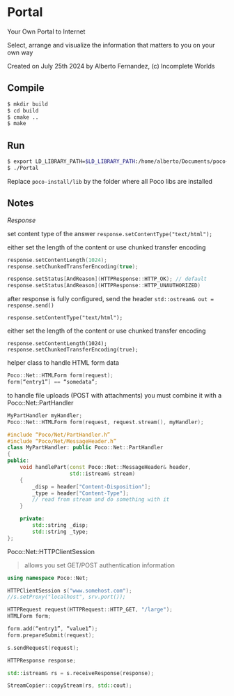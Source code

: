 
# Portal
Your Own Portal to Internet

Select, arrange and visualize the information that matters to you
on your own way

Created on July 25th 2024 by Alberto Fernandez, (c) Incomplete Worlds

## Compile

```sh
$ mkdir build
$ cd build
$ cmake ..
$ make
```

## Run

```sh
$ export LD_LIBRARY_PATH=$LD_LIBRARY_PATH:/home/alberto/Documents/poco-install/lib
$ ./Portal
```
Replace `poco-install/lib` by the folder where all Poco libs are installed

## Notes

*Response*

set content type of the answer
`response.setContentType("text/html");`

either set the length of the content or use chunked transfer encoding

```cpp
response.setContentLength(1024);
response.setChunkedTransferEncoding(true);

response.setStatus[AndReason](HTTPResponse::HTTP_OK); // default
response.setStatus[AndReason](HTTPResponse::HTTP_UNAUTHORIZED)
```

after response is fully configured, send the header
`std::ostream& out = response.send()`


`response.setContentType("text/html");`

either set the length of the content or use chunked transfer encoding
```
response.setContentLength(1024);
response.setChunkedTransferEncoding(true);
```


helper class to handle HTML form data
```cpp
Poco::Net::HTMLForm form(request);
form[“entry1”] == “somedata”;
```

to handle file uploads (POST with attachments) you must combine it with a Poco::Net::PartHandler
```cpp
MyPartHandler myHandler;
Poco::Net::HTMLForm form(request, request.stream(), myHandler);

#include “Poco/Net/PartHandler.h”
#include “Poco/Net/MessageHeader.h”
class MyPartHandler: public Poco::Net::PartHandler
{
public:
    void handlePart(const Poco::Net::MessageHeader& header,
                    std::istream& stream)
    {
        _disp = header["Content-Disposition"];
        _type = header["Content-Type"];
        // read from stream and do something with it
    }

    private:
        std::string _disp;
        std::string _type;
};
```


Poco::Net::HTTPClientSession
> allows you set GET/POST
> authentication information


```cpp
using namespace Poco::Net;

HTTPClientSession s("www.somehost.com");
//s.setProxy("localhost", srv.port());

HTTPRequest request(HTTPRequest::HTTP_GET, "/large");
HTMLForm form;

form.add(“entry1”, “value1”);
form.prepareSubmit(request);

s.sendRequest(request);

HTTPResponse response;

std::istream& rs = s.receiveResponse(response);

StreamCopier::copyStream(rs, std::cout);
```